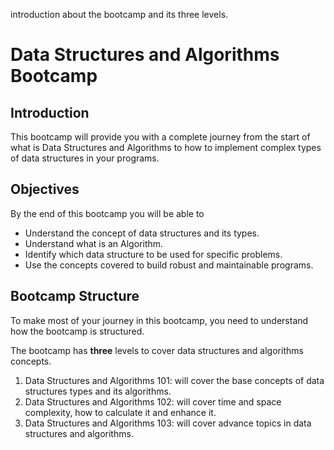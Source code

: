 introduction about the bootcamp and its three levels.

# Data Structures and Algorithms Bootcamp

## Introduction 
This bootcamp will provide you with a complete journey from the start of what is Data Structures and Algorithms to how to implement complex types of data structures in your programs.


## Objectives
By the end of this bootcamp you will be able to
- Understand the concept of data structures  and its types.
- Understand what is an Algorithm.
- Identify which data structure to be used for specific problems.
- Use the concepts covered to build robust and maintainable programs.


## Bootcamp Structure 
To make most of your journey in this bootcamp, you need to understand how the bootcamp is structured. 

The bootcamp has **three** levels to cover data structures and algorithms concepts. 
1. Data Structures and Algorithms 101: will cover the base concepts of data structures types and its algorithms.
2. Data Structures and Algorithms 102: will cover time and space complexity, how to calculate it and enhance it.
3. Data Structures and Algorithms 103: will cover advance topics in data structures and algorithms.